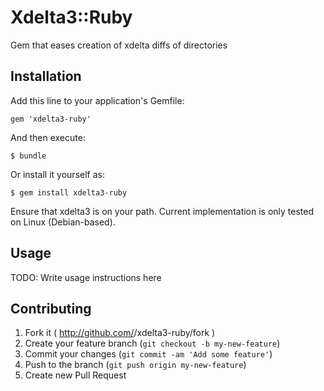 # Xdelta3::Ruby

Gem that eases creation of xdelta diffs of directories

## Installation

Add this line to your application's Gemfile:

    gem 'xdelta3-ruby'

And then execute:

    $ bundle

Or install it yourself as:

    $ gem install xdelta3-ruby

Ensure that xdelta3 is on your path. Current implementation
is only tested on Linux (Debian-based).

## Usage

TODO: Write usage instructions here

## Contributing

1. Fork it ( http://github.com/<TBD>/xdelta3-ruby/fork )
2. Create your feature branch (`git checkout -b my-new-feature`)
3. Commit your changes (`git commit -am 'Add some feature'`)
4. Push to the branch (`git push origin my-new-feature`)
5. Create new Pull Request
